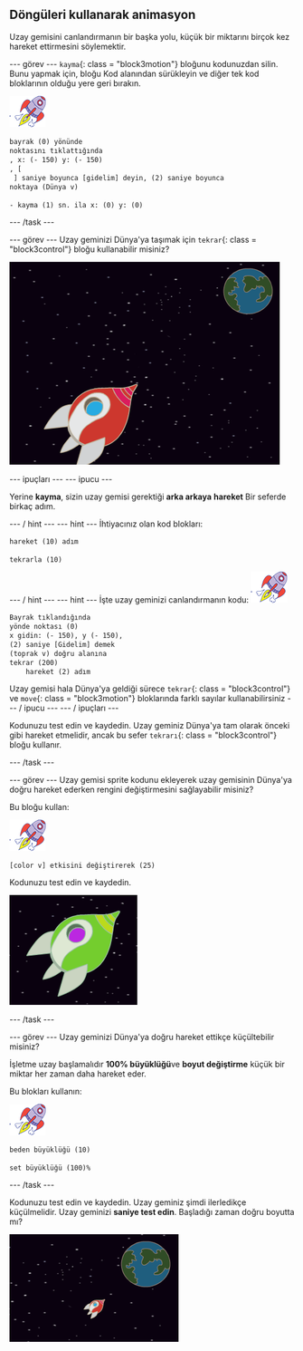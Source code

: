 ## Döngüleri kullanarak animasyon

Uzay gemisini canlandırmanın bir başka yolu, küçük bir miktarını birçok kez hareket ettirmesini söylemektir.

\--- görev \--- `kayma`{: class = "block3motion"} bloğunu kodunuzdan silin. Bunu yapmak için, bloğu Kod alanından sürükleyin ve diğer tek kod bloklarının olduğu yere geri bırakın.

![Uzay gemisi sprite](images/sprite-spaceship.png)

```blocks3
bayrak (0) yönünde
noktasını tıklattığında
, x: (- 150) y: (- 150)
, [ 
 ] saniye boyunca [gidelim] deyin, (2) saniye boyunca
noktaya (Dünya v)

- kayma (1) sn. ila x: (0) y: (0)
```

\--- /task \---

\--- görev \--- Uzay geminizi Dünya'ya taşımak için `tekrar`{: class = "block3control"} bloğu kullanabilir misiniz?

![Bir uzay gemisi animasyonunu test etme](images/space-animate-stage.png)

\--- ipuçları \--- \--- ipucu \---

Yerine **kayma**, sizin uzay gemisi gerektiği **arka arkaya** **hareket** Bir seferde birkaç adım.

\--- / hint \--- \--- hint \--- İhtiyacınız olan kod blokları:

```blocks3
hareket (10) adım

tekrarla (10)
```

\--- / hint \--- \--- hint \--- İşte uzay geminizi canlandırmanın kodu: ![Uzay gemisi sprite](images/sprite-spaceship.png)

```blocks3
Bayrak tıklandığında
yönde noktası (0)
x gidin: (- 150), y (- 150),
(2) saniye [Gidelim] demek
(toprak v) doğru alanına
tekrar (200)
    hareket (2) adım
```

Uzay gemisi hala Dünya'ya geldiği sürece `tekrar`{: class = "block3control"} ve `move`{: class = "block3motion"} bloklarında farklı sayılar kullanabilirsiniz \--- / ipucu \--- \--- / ipuçları \---

Kodunuzu test edin ve kaydedin. Uzay geminiz Dünya'ya tam olarak önceki gibi hareket etmelidir, ancak bu sefer `tekrarı`{: class = "block3control"} bloğu kullanır.

\--- /task \---

\--- görev \--- Uzay gemisi sprite kodunu ekleyerek uzay gemisinin Dünya'ya doğru hareket ederken rengini değiştirmesini sağlayabilir misiniz?

Bu bloğu kullan:

![Uzay gemisi sprite](images/sprite-spaceship.png)

```blocks3
[color v] etkisini değiştirerek (25)
```

Kodunuzu test edin ve kaydedin.

![Renk değiştiren bir uzay gemisinin test edilmesi](images/space-colour-test.png)

\--- /task \---

\--- görev \--- Uzay geminizi Dünya'ya doğru hareket ettikçe küçültebilir misiniz?

İşletme uzay başlamalıdır **100% büyüklüğü**ve **boyut değiştirme** küçük bir miktar her zaman daha hareket eder.

Bu blokları kullanın:

![Uzay gemisi sprite](images/sprite-spaceship.png)

```blocks3
beden büyüklüğü (10)

set büyüklüğü (100)%
```

\--- /task \---

Kodunuzu test edin ve kaydedin. Uzay geminiz şimdi ilerledikçe küçülmelidir. Uzay geminizi **saniye test edin**. Başladığı zaman doğru boyutta mı?

![Daralan bir uzay gemisinin test edilmesi](images/space-size-test.png)